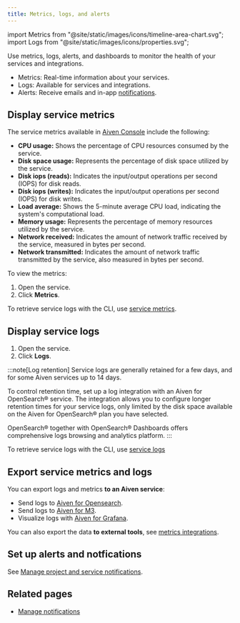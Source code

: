 ```yaml
---
title: Metrics, logs, and alerts
---
```


import Metrics from "@site/static/images/icons/timeline-area-chart.svg";
import Logs from "@site/static/images/icons/properties.svg";

Use metrics, logs, alerts, and dashboards to monitor the health of your services and integrations.

- Metrics: Real-time information about your services.
- Logs: Available for services and integrations.
- Alerts: Receive emails and in-app [notifications](/docs/platform/howto/technical-emails).

## Display service metrics

The service metrics available in [Aiven
Console](https://console.aiven.io/) include the following:

-   **CPU usage:** Shows the percentage of CPU resources consumed by the
    service.
-   **Disk space usage:** Represents the percentage of disk space
    utilized by the service.
-   **Disk iops (reads):** Indicates the input/output operations per
    second (IOPS) for disk reads.
-   **Disk iops (writes):** Indicates the input/output operations per
    second (IOPS) for disk writes.
-   **Load average:** Shows the 5-minute average CPU load, indicating
    the system's computational load.
-   **Memory usage:** Represents the percentage of memory resources
    utilized by the service.
-   **Network received:** Indicates the amount of network traffic
    received by the service, measured in bytes per second.
-   **Network transmitted:** Indicates the amount of network traffic
    transmitted by the service, also measured in bytes per second.

To view the metrics:

1. Open the service.
1. Click <Metrics className="icon"/> **Metrics**.

To retrieve service logs with the CLI,
use [service metrics](/docs/tools/cli/service-cli#avn-service-metrics).

## Display service logs

1. Open the service.
1. Click <Logs className="icon"/> **Logs**.

:::note[Log retention]
Service logs are generally retained for a few days, and for some Aiven services
up to 14 days.

To control retention time, set up a log integration with an Aiven for OpenSearch®
service. The integration allows you to configure longer retention times for your
service logs, only limited by the disk space available on the Aiven for
OpenSearch® plan you have selected.

OpenSearch® together with OpenSearch®
Dashboards offers comprehensive logs browsing and analytics platform.
:::

To retrieve service logs with the CLI, use [service logs](/docs/tools/cli/service-cli#avn-service-logs)

## Export service metrics and logs

You can export logs and metrics **to an Aiven service**:

- Send logs to [Aiven for Opensearch](/docs/products/opensearch/dashboards).
- Send logs to [Aiven for M3](/docs/products/m3db).
- Visualize logs with [Aiven for Grafana](/docs/products/grafana).

You can also export the data **to external tools**, see [metrics integrations](/docs/platform/howto/metrics-integrations).

## Set up alerts and notfications

See [Manage project and service notifications](/docs/platform/howto/technical-emails).

## Related pages

- [Manage notifications](/docs/platform/howto/technical-emails)
